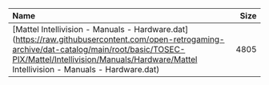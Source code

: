 |Name|Size|
|:---|---:|
|[Mattel Intellivision - Manuals - Hardware.dat](https://raw.githubusercontent.com/open-retrogaming-archive/dat-catalog/main/root/basic/TOSEC-PIX/Mattel/Intellivision/Manuals/Hardware/Mattel Intellivision - Manuals - Hardware.dat)|4805|
